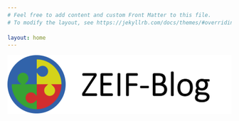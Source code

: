 ```yaml
---
# Feel free to add content and custom Front Matter to this file.
# To modify the layout, see https://jekyllrb.com/docs/themes/#overriding-theme-defaults

layout: home
---
```


![](https://github.com/PawelKulawiak/ZEIF-TEST/blob/main/ZEIF%20LOGO/ZEIF%20Blog.png?raw=true)